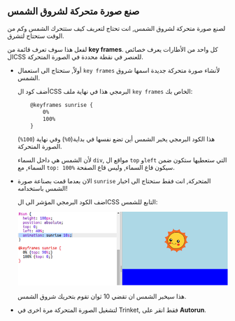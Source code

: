 ## صنع صورة متحركة لشروق الشمس

لصنع صورة متحركة لشروق الشمس, انت تحتاج لتعريف كيف ستتحرك الشمس وكم من الوقت ستحتاج لتشرق.

لفعل هذا سوف تعرف قائمة من **key frames**. كل واحد من الأطارات يعرف خصائص الCSS للعنصر في نقطة محددة في الصورة المتحركة.

+ أولاً, ستحتاج الى استعمال `key frames` لأنشاء صورة متحركة جديدة اسمها شروق الشمس.
    
    أضف كود الCSS البرمجي هذا في نهاية ملف `key frames` الخاص بك:
    ```
        @keyframes sunrise {
            0%
            100%
        }
    ```    
    
    هذا الكود البرمجي يخبر الشمس أين تضع نفسها في بداية(`0%`) وفي نهاية (`100%`) الصورة المتحركة.
    
    لأن الشمس هي داخل السماء `div`, مواقع ال `top` و`left` التي ستعطيها ستكون ضمن السماء, مع `top: 100%` سيكون قاع السماء, وليس قاع الصفحة.

+ الان بعدما قمت بصناعة صورة `sunrise` المتحركة, انت فقط ستحتاج الى اخبار الشمس باستخدامه!
    
    اضف الكود البرمجي المؤشر الى الCSS التابع للشمس:
    
    ![لقطة الشاشة](images/sunrise-sunrise.png)
    
    هذا سيخبر الشمس ان تقضي 10 ثوان تقوم بتحريك شروق الشمس.

+ لتشغيل الصورة المتحركة مرة اخرى في Trinket, فقط انقر على **Autorun**.